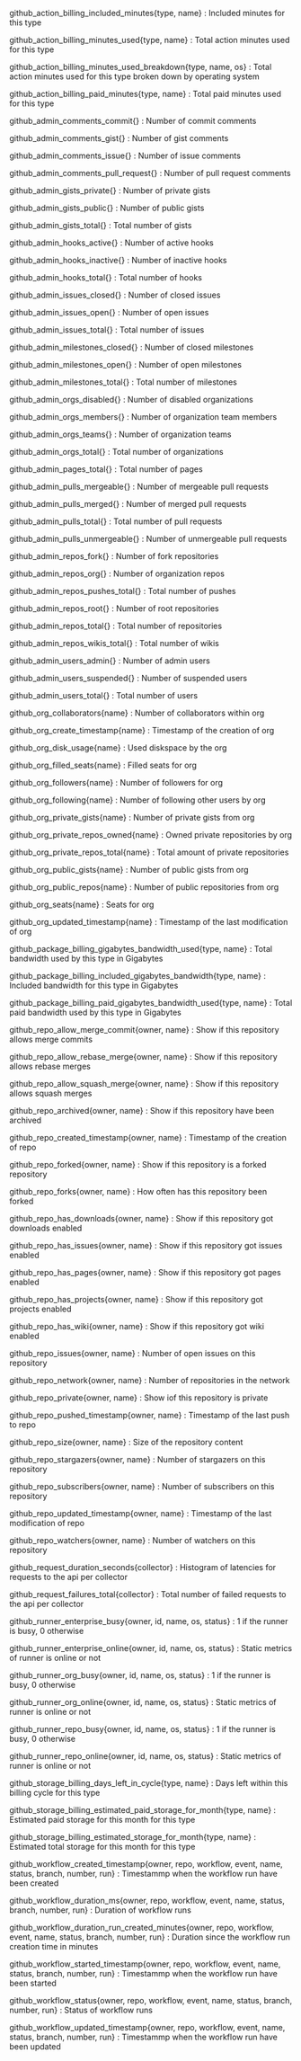 github_action_billing_included_minutes{type, name}
: Included minutes for this type

github_action_billing_minutes_used{type, name}
: Total action minutes used for this type

github_action_billing_minutes_used_breakdown{type, name, os}
: Total action minutes used for this type broken down by operating system

github_action_billing_paid_minutes{type, name}
: Total paid minutes used for this type

github_admin_comments_commit{}
: Number of commit comments

github_admin_comments_gist{}
: Number of gist comments

github_admin_comments_issue{}
: Number of issue comments

github_admin_comments_pull_request{}
: Number of pull request comments

github_admin_gists_private{}
: Number of private gists

github_admin_gists_public{}
: Number of public gists

github_admin_gists_total{}
: Total number of gists

github_admin_hooks_active{}
: Number of active hooks

github_admin_hooks_inactive{}
: Number of inactive hooks

github_admin_hooks_total{}
: Total number of hooks

github_admin_issues_closed{}
: Number of closed issues

github_admin_issues_open{}
: Number of open issues

github_admin_issues_total{}
: Total number of issues

github_admin_milestones_closed{}
: Number of closed milestones

github_admin_milestones_open{}
: Number of open milestones

github_admin_milestones_total{}
: Total number of milestones

github_admin_orgs_disabled{}
: Number of disabled organizations

github_admin_orgs_members{}
: Number of organization team members

github_admin_orgs_teams{}
: Number of organization teams

github_admin_orgs_total{}
: Total number of organizations

github_admin_pages_total{}
: Total number of pages

github_admin_pulls_mergeable{}
: Number of mergeable pull requests

github_admin_pulls_merged{}
: Number of merged pull requests

github_admin_pulls_total{}
: Total number of pull requests

github_admin_pulls_unmergeable{}
: Number of unmergeable pull requests

github_admin_repos_fork{}
: Number of fork repositories

github_admin_repos_org{}
: Number of organization repos

github_admin_repos_pushes_total{}
: Total number of pushes

github_admin_repos_root{}
: Number of root repositories

github_admin_repos_total{}
: Total number of repositories

github_admin_repos_wikis_total{}
: Total number of wikis

github_admin_users_admin{}
: Number of admin users

github_admin_users_suspended{}
: Number of suspended users

github_admin_users_total{}
: Total number of users

github_org_collaborators{name}
: Number of collaborators within org

github_org_create_timestamp{name}
: Timestamp of the creation of org

github_org_disk_usage{name}
: Used diskspace by the org

github_org_filled_seats{name}
: Filled seats for org

github_org_followers{name}
: Number of followers for org

github_org_following{name}
: Number of following other users by org

github_org_private_gists{name}
: Number of private gists from org

github_org_private_repos_owned{name}
: Owned private repositories by org

github_org_private_repos_total{name}
: Total amount of private repositories

github_org_public_gists{name}
: Number of public gists from org

github_org_public_repos{name}
: Number of public repositories from org

github_org_seats{name}
: Seats for org

github_org_updated_timestamp{name}
: Timestamp of the last modification of org

github_package_billing_gigabytes_bandwidth_used{type, name}
: Total bandwidth used by this type in Gigabytes

github_package_billing_included_gigabytes_bandwidth{type, name}
: Included bandwidth for this type in Gigabytes

github_package_billing_paid_gigabytes_bandwidth_used{type, name}
: Total paid bandwidth used by this type in Gigabytes

github_repo_allow_merge_commit{owner, name}
: Show if this repository allows merge commits

github_repo_allow_rebase_merge{owner, name}
: Show if this repository allows rebase merges

github_repo_allow_squash_merge{owner, name}
: Show if this repository allows squash merges

github_repo_archived{owner, name}
: Show if this repository have been archived

github_repo_created_timestamp{owner, name}
: Timestamp of the creation of repo

github_repo_forked{owner, name}
: Show if this repository is a forked repository

github_repo_forks{owner, name}
: How often has this repository been forked

github_repo_has_downloads{owner, name}
: Show if this repository got downloads enabled

github_repo_has_issues{owner, name}
: Show if this repository got issues enabled

github_repo_has_pages{owner, name}
: Show if this repository got pages enabled

github_repo_has_projects{owner, name}
: Show if this repository got projects enabled

github_repo_has_wiki{owner, name}
: Show if this repository got wiki enabled

github_repo_issues{owner, name}
: Number of open issues on this repository

github_repo_network{owner, name}
: Number of repositories in the network

github_repo_private{owner, name}
: Show iof this repository is private

github_repo_pushed_timestamp{owner, name}
: Timestamp of the last push to repo

github_repo_size{owner, name}
: Size of the repository content

github_repo_stargazers{owner, name}
: Number of stargazers on this repository

github_repo_subscribers{owner, name}
: Number of subscribers on this repository

github_repo_updated_timestamp{owner, name}
: Timestamp of the last modification of repo

github_repo_watchers{owner, name}
: Number of watchers on this repository

github_request_duration_seconds{collector}
: Histogram of latencies for requests to the api per collector

github_request_failures_total{collector}
: Total number of failed requests to the api per collector

github_runner_enterprise_busy{owner, id, name, os, status}
: 1 if the runner is busy, 0 otherwise

github_runner_enterprise_online{owner, id, name, os, status}
: Static metrics of runner is online or not

github_runner_org_busy{owner, id, name, os, status}
: 1 if the runner is busy, 0 otherwise

github_runner_org_online{owner, id, name, os, status}
: Static metrics of runner is online or not

github_runner_repo_busy{owner, id, name, os, status}
: 1 if the runner is busy, 0 otherwise

github_runner_repo_online{owner, id, name, os, status}
: Static metrics of runner is online or not

github_storage_billing_days_left_in_cycle{type, name}
: Days left within this billing cycle for this type

github_storage_billing_estimated_paid_storage_for_month{type, name}
: Estimated paid storage for this month for this type

github_storage_billing_estimated_storage_for_month{type, name}
: Estimated total storage for this month for this type

github_workflow_created_timestamp{owner, repo, workflow, event, name, status, branch, number, run}
: Timestammp when the workflow run have been created

github_workflow_duration_ms{owner, repo, workflow, event, name, status, branch, number, run}
: Duration of workflow runs

github_workflow_duration_run_created_minutes{owner, repo, workflow, event, name, status, branch, number, run}
: Duration since the workflow run creation time in minutes

github_workflow_started_timestamp{owner, repo, workflow, event, name, status, branch, number, run}
: Timestammp when the workflow run have been started

github_workflow_status{owner, repo, workflow, event, name, status, branch, number, run}
: Status of workflow runs

github_workflow_updated_timestamp{owner, repo, workflow, event, name, status, branch, number, run}
: Timestammp when the workflow run have been updated
